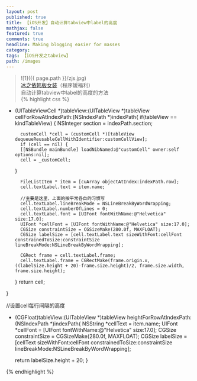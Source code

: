 ```yaml
---
layout: post
published: true
title: 【iOS开发】自动计算tabview中label的高度
mathjax: false
featured: true
comments: true
headline: Making blogging easier for masses
category: 
tags: 【iOS开发之tabview】
path: /images
---
```




>![1]({{ page.path }}/zjs.jpg)<br>
>[冰之依韩版女装](http://allluckly.taobao.com/)（程序媛福利）<br>
自动计算tabview中label的高度的方法<br>
{% highlight css %}
- (UITableViewCell *)tableView:(UITableView *)tableView cellForRowAtIndexPath:(NSIndexPath *)indexPath{
    if(tableView == kindTableView)
    {
        NSInteger section = indexPath.section;

        customCell *cell = (customCell *)[tableView dequeueReusableCellWithIdentifier:customCellView];
        if (cell == nil) {
        [[NSBundle mainBundle] loadNibNamed:@"customCell" owner:self options:nil];
        cell = _customCell;
    }

        FileListItem * item = [cuArray objectAtIndex:indexPath.row];
        cell.textLabel.text = item.name;

        //主要是这里，上面的按平常各自的习惯写
        cell.textLabel.lineBreakMode = NSLineBreakByWordWrapping;
        cell.textLabel.numberOfLines = 0;
        cell.textLabel.font = [UIFont fontWithName:@"Helvetica" size:17.0];
        UIFont *cellFont = [UIFont fontWithName:@"Helvetica" size:17.0];
        CGSize constraintSize = CGSizeMake(280.0f, MAXFLOAT);
        CGSize labelSize = [cell.textLabel.text sizeWithFont:cellFont constrainedToSize:constraintSize lineBreakMode:NSLineBreakByWordWrapping];

        CGRect frame = cell.textLabel.frame;
        cell.textLabel.frame = CGRectMake(frame.origin.x, ((labelSize.height + 20)-frame.size.height)/2, frame.size.width, frame.size.height);

    }
    return cell;

}


//设置cell每行间隔的高度
- (CGFloat)tableView:(UITableView *)tableView heightForRowAtIndexPath:(NSIndexPath *)indexPath{
    NSString *cellText = item.name;
    UIFont *cellFont = [UIFont fontWithName:@"Helvetica" size:17.0];
    CGSize constraintSize = CGSizeMake(280.0f, MAXFLOAT);
    CGSize labelSize = [cellText sizeWithFont:cellFont constrainedToSize:constraintSize lineBreakMode:NSLineBreakByWordWrapping];

    return labelSize.height + 20;
} 

{% endhighlight %}
    


